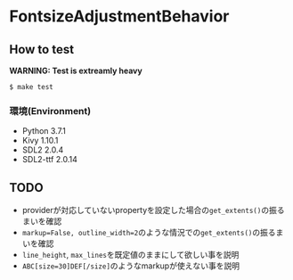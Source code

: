 # FontsizeAdjustmentBehavior

## How to test

**WARNING: Test is extreamly heavy**

```
$ make test
```

### 環境(Environment)

- Python 3.7.1
- Kivy 1.10.1
- SDL2 2.0.4
- SDL2-ttf 2.0.14

## TODO

- providerが対応していないpropertyを設定した場合の`get_extents()`の振るまいを確認
- `markup=False, outline_width=2`のような情況での`get_extents()`の振るまいを確認
- `line_height`, `max_lines`を既定値のままにして欲しい事を説明
- `ABC[size=30]DEF[/size]`のようなmarkupが使えない事を説明